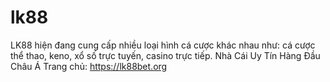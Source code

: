 # lk88
LK88 hiện đang cung cấp nhiều loại hình cá cược khác nhau như: cá cược thể thao, keno, xổ số trực tuyến, casino trực tiếp. Nhà Cái Uy Tín Hàng Đầu Châu Á Trang chủ: https://lk88bet.org
